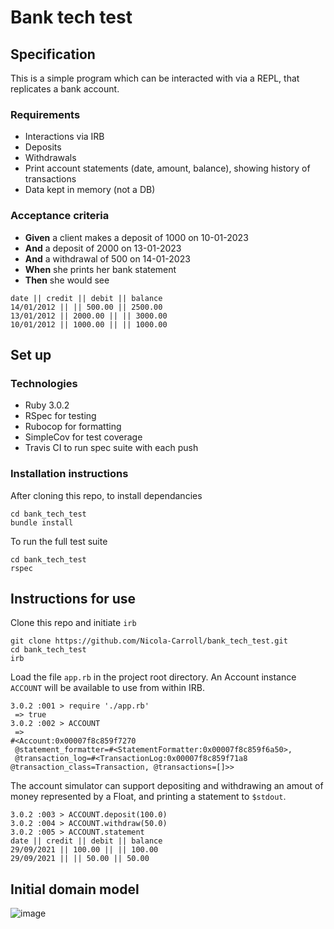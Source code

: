 # Bank tech test

## Specification

This is a simple program which can be interacted with via a REPL, that replicates a bank account.

### Requirements
- Interactions via IRB
- Deposits
- Withdrawals
- Print account statements (date, amount, balance), showing history of transactions
- Data kept in memory (not a DB)

### Acceptance criteria

- **Given** a client makes a deposit of 1000 on 10-01-2023
- **And** a deposit of 2000 on 13-01-2023
- **And** a withdrawal of 500 on 14-01-2023
- **When** she prints her bank statement
- **Then** she would see

```
date || credit || debit || balance
14/01/2012 || || 500.00 || 2500.00
13/01/2012 || 2000.00 || || 3000.00
10/01/2012 || 1000.00 || || 1000.00
```

## Set up

### Technologies

- Ruby 3.0.2
- RSpec for testing
- Rubocop for formatting
- SimpleCov for test coverage
- Travis CI to run spec suite with each push

### Installation instructions

After cloning this repo, to install dependancies

```
cd bank_tech_test
bundle install
```

To run the full test suite

```
cd bank_tech_test
rspec
```

## Instructions for use

Clone this repo and initiate `irb`

```
git clone https://github.com/Nicola-Carroll/bank_tech_test.git
cd bank_tech_test
irb
```

Load the file `app.rb` in the project root directory. An Account instance `ACCOUNT` will be available to use from within IRB.

```
3.0.2 :001 > require './app.rb'
 => true
3.0.2 :002 > ACCOUNT
 =>
#<Account:0x00007f8c859f7270
 @statement_formatter=#<StatementFormatter:0x00007f8c859f6a50>,
 @transaction_log=#<TransactionLog:0x00007f8c859f71a8 @transaction_class=Transaction, @transactions=[]>> 
```

The account simulator can support depositing and withdrawing an amout of money represented by a Float, and printing a statement to `$stdout`.

```
3.0.2 :003 > ACCOUNT.deposit(100.0)
3.0.2 :004 > ACCOUNT.withdraw(50.0)
3.0.2 :005 > ACCOUNT.statement
date || credit || debit || balance
29/09/2021 || 100.00 || || 100.00
29/09/2021 || || 50.00 || 50.00
```




## Initial domain model

![image](https://user-images.githubusercontent.com/83607124/135060069-09e0b168-b1c0-42f5-b82e-fef3c7d52576.png)

